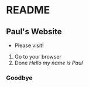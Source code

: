 # README 
## Paul's Website 
* Please visit! 
1. Go to your browser 
2. Done 
_Hello my name is Paul_
### Goodbye  
